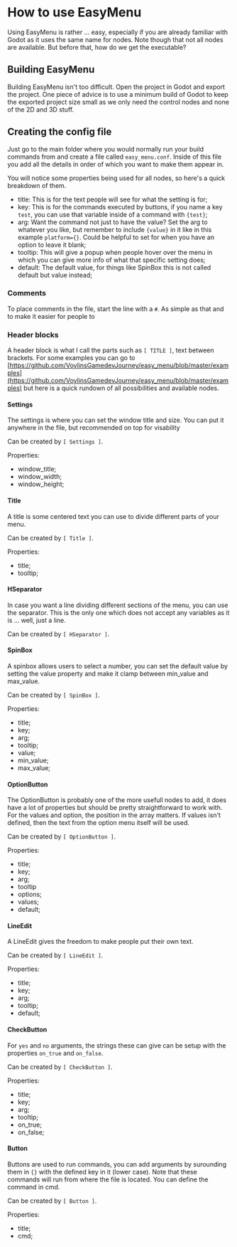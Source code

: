 # How to use EasyMenu

Using EasyMenu is rather ... easy, especially if you are already familiar with Godot as it uses the same name for nodes. Note though that not all nodes are available. But before that, how do we get the executable?

## Building EasyMenu

Building EasyMenu isn't too difficult. Open the project in Godot and export the project. One piece of advice is to use a minimum build of Godot to keep the exported project size small as we only need the control nodes and none of the 2D and 3D stuff.

## Creating the config file

Just go to the main folder where you would normally run your build commands from and create a file called `easy_menu.conf`. Inside of this file you add all the details in order of which you want to make them appear in.

You will notice some properties being used for all nodes, so here's a quick breakdown of them.
- title: This is for the text people will see for what the setting is for;
- key: This is for the commands executed by buttons, if you name a key `test`, you can use that variable inside of a command with `{test}`;
- arg: Want the command not just to have the value? Set the arg to whatever you like, but remember to include `{value}` in it like in this example `platform={}`. Could be helpful to set for when you have an option to leave it blank;
- tooltip: This will give a popup when people hover over the menu in which you can give more info of what that specific setting does;
- default: The default value, for things like SpinBox this is not called default but value instead;

### Comments

To place comments in the file, start the line with a `#`. As simple as that and to make it easier for people to 

### Header blocks

A header block is what I call the parts such as `[ TITLE ]`, text between brackets. For some examples you can go to [https://github.com/VoylinsGamedevJourney/easy_menu/blob/master/examples](https://github.com/VoylinsGamedevJourney/easy_menu/blob/master/examples) but here is a quick rundown of all possibilities and available nodes.

#### Settings

The settings is where you can set the window title and size. You can put it anywhere in the file, but recommended on top for visability

Can be created by `[ Settings ]`.

Properties:
- window_title;
- window_width;
- window_height;

#### Title

A title is some centered text you can use to divide different parts of your menu.

Can be created by `[ Title ]`.

Properties:
- title;
- tooltip;

#### HSeparator

In case you want a line dividing different sections of the menu, you can use the separator. This is the only one which does not accept any variables as it is ... well, just a line.

Can be created by `[ HSeparator ]`.

#### SpinBox

A spinbox allows users to select a number, you can set the default value by setting the value property and make it clamp between min_value and max_value.

Can be created by `[ SpinBox ]`.

Properties:
- title;
- key;
- arg;
- tooltip;
- value;
- min_value;
- max_value;

#### OptionButton

The OptionButton is probably one of the more usefull nodes to add, it does have a lot of properties but should be pretty straightforward to work with. For the values and option, the position in the array matters. If values isn't defined, then the text from the option menu itself will be used.

Can be created by `[ OptionButton ]`.

Properties:
- title;
- key;
- arg;
- tooltip
- options;
- values;
- default;

#### LineEdit

A LineEdit gives the freedom to make people put their own text.

Can be created by `[ LineEdit ]`.

Properties:
- title;
- key;
- arg;
- tooltip;
- default;

#### CheckButton

For `yes` and `no` arguments, the strings these can give can be setup with the properties `on_true` and `on_false`.

Can be created by `[ CheckButton ]`.

Properties:
- title;
- key;
- arg;
- tooltip;
- on_true;
- on_false;

#### Button

Buttons are used to run commands, you can add arguments by surounding them in `{}` with the defined key in it (lower case). Note that these commands will run from where the file is located. You can define the command in cmd.

Can be created by `[ Button ]`.

Properties:
- title;
- cmd;

